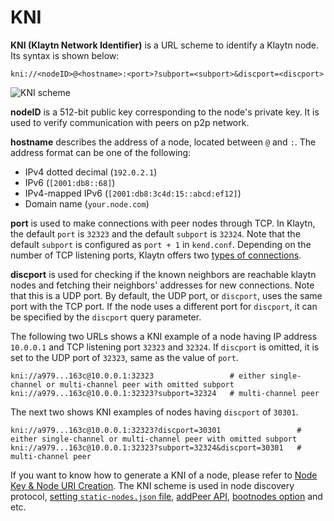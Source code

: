 # KNI

**KNI (Klaytn Network Identifier)** is a URL scheme to identify a Klaytn node. Its syntax is shown below:

```
kni://<nodeID>@<hostname>:<port>?subport=<subport>&discport=<discport>
```

![KNI scheme](../images/kni\_scheme.png)

**nodeID** is a 512-bit public key corresponding to the node's private key. It is used to verify communication with peers on p2p network.

**hostname** describes the address of a node, located between `@` and `:`. The address format can be one of the following:

* IPv4 dotted decimal (`192.0.2.1`)
* IPv6 (`[2001:db8::68]`)
* IPv4-mapped IPv6 (`[2001:db8:3c4d:15::abcd:ef12]`)
* Domain name (`your.node.com`)

**port** is used to make connections with peer nodes through TCP. In Klaytn, the default `port` is `32323` and the default `subport` is `32324`. Note that the default `subport` is configured as `port + 1` in `kend.conf`. Depending on the number of TCP listening ports, Klaytn offers two [types of connections](multiport.md).

**discport** is used for checking if the known neighbors are reachable klaytn nodes and fetching their neighbors' addresses for new connections. Note that this is a UDP port. By default, the UDP port, or `discport`, uses the same port with the TCP port. If the node uses a different port for `discport`, it can be specified by the `discport` query parameter.

The following two URLs shows a KNI example of a node having IP address `10.0.0.1` and TCP listening port `32323` and `32324`. If `discport` is omitted, it is set to the UDP port of `32323`, same as the value of `port`.

```
kni://a979...163c@10.0.0.1:32323                 # either single-channel or multi-channel peer with omitted subport
kni://a979...163c@10.0.0.1:32323?subport=32324   # multi-channel peer
```

The next two shows KNI examples of nodes having `discport` of `30301`.

```
kni://a979...163c@10.0.0.1:32323?discport=30301                 # either single-channel or multi-channel peer with omitted subport
kni://a979...163c@10.0.0.1:32323?subport=32324&discport=30301   # multi-channel peer
```

If you want to know how to generate a KNI of a node, please refer to [Node Key & Node URI Creation](../../node/core-cell/installation-guide/before-you-install.md#node-key-node-uri-creation). The KNI scheme is used in node discovery protocol, [setting `static-nodes.json` file](../../node/core-cell/installation-guide/proxy-node-setup/configuration.md#install-static-nodes-json), [addPeer API](../../dapp/json-rpc/api-references/admin.md#admin\_addpeer), [bootnodes option](../../node/endpoint-node/operation-guide/configuration.md#properties) and etc.
